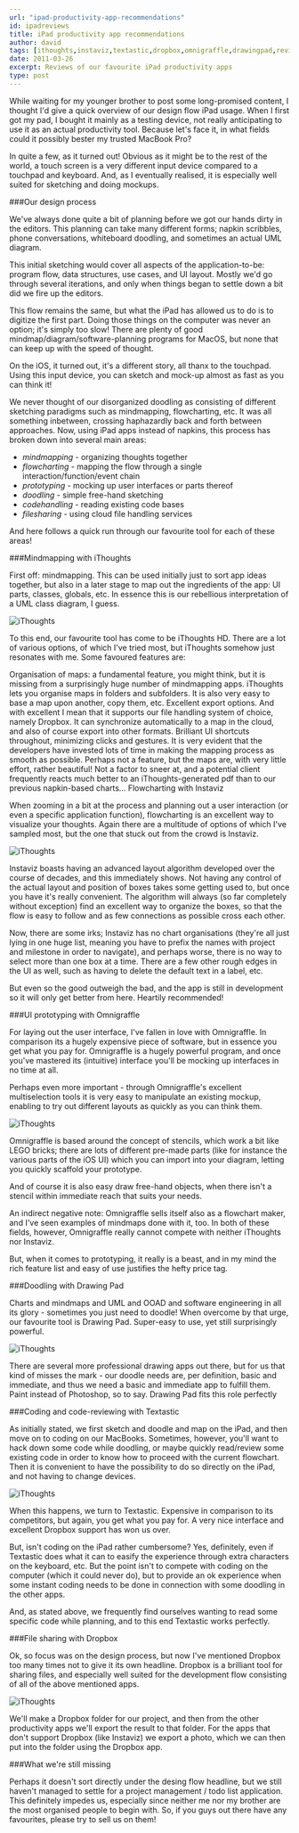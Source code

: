 ```yaml
---
url: "ipad-productivity-app-recommendations"
id: ipadreviews
title: iPad productivity app recommendations
author: david
tags: [ithoughts,instaviz,textastic,dropbox,omnigraffle,drawingpad,review]
date: 2011-03-26
excerpt: Reviews of our favourite iPad productivity apps
type: post
---
```


While waiting for my younger brother to post some long-promised content, I thought I'd give a quick overview of our design flow iPad usage. When I first got my pad, I bought it mainly as a testing device, not really anticipating to use it as an actual productivity tool. Because let's face it, in what fields could it possibly bester my trusted MacBook Pro? 

In quite a few, as it turned out! Obvious as it might be to the rest of the world, a touch screen is a very different input device compared to a touchpad and keyboard. And, as I eventually realised, it is especially well suited for sketching and doing mockups. 

###Our design process

We've always done quite a bit of planning before we got our hands dirty in the editors. This planning can take many different forms; napkin scribbles, phone conversations, whiteboard doodling, and sometimes an actual UML diagram. 

This initial sketching would cover all aspects of the application-to-be: program flow, data structures, use cases, and UI layout. Mostly we'd go through several iterations, and only when things began to settle down a bit did we fire up the editors. 

This flow remains the same, but what the iPad has allowed us to do is to digitize the first part. Doing those things on the computer was never an option; it's simply too slow! There are plenty of good mindmap/diagram/software-planning programs for MacOS, but none that can keep up with the speed of thought. 

On the iOS, it turned out, it's a different story, all thanx to the touchpad. Using this input device, you can sketch and mock-up almost as fast as you can think it! 

We never thought of our disorganized doodling as consisting of different sketching paradigms such as mindmapping, flowcharting, etc. It was all something inbetween, crossing haphazardly back and forth between approaches. Now, using iPad apps instead of napkins, this process has broken down into several main areas:

*    *mindmapping* - organizing thoughts together
*    *flowcharting* - mapping the flow through a single interaction/function/event chain
*    *prototyping* - mocking up user interfaces or parts thereof
*    *doodling* - simple free-hand sketching
*    *codehandling* - reading existing code bases
*    *filesharing* - using cloud file handling services

And here follows a quick run through our favourite tool for each of these areas!

###Mindmapping with iThoughts

First off: mindmapping. This can be used initially just to sort app ideas together, but also in a later stage to map out the ingredients of the app: UI parts, classes, globals, etc. In essence this is our rebellious interpretation of a UML class diagram, I guess. 

![iThoughts](__STATIC__/img/ithoughts.jpg)

To this end, our favourite tool has come to be iThoughts HD. There are a lot of various options, of which I've tried most, but iThoughts somehow just resonates with me. Some favoured features are:

Organisation of maps: a fundamental feature, you might think, but it is missing from a surprisingly huge number of mindmapping apps. iThoughts lets you organise maps in folders and subfolders. It is also very easy to base a map upon another, copy them, etc.
Excellent export options. And with excellent I mean that it supports our file handling system of choice, namely Dropbox. It can synchronize automatically to a map in the cloud, and also of course export into other formats.
Brilliant UI shortcuts throughout, minimizing clicks and gestures. It is very evident that the developers have invested lots of time in making the mapping process as smooth as possible.
Perhaps not a feature, but the maps are, with very little effort, rather beautiful! Not a factor to sneer at, and a potential client frequently reacts much better to an iThoughts-generated pdf than to our previous napkin-based charts…
Flowcharting with Instaviz

When zooming in a bit at the process and planning out a user interaction (or even a specific application function), flowcharting is an excellent way to visualize your thoughts. Again there are a multitude of options of which I've sampled most, but the one that stuck out from the crowd is Instaviz. 

![iThoughts](__STATIC__/img/instaviz.jpg)

Instaviz boasts having an advanced layout algorithm developed over the course of decades, and this immediately shows. Not having any control of the actual layout and position of boxes takes some getting used to, but once you have it's really convenient. The algorithm will always (so far completely without exception) find an excellent way to organize the boxes, so that the flow is easy to follow and as few connections as possible cross each other.

Now, there are some irks; Instaviz has no chart organisations (they're all just lying in one huge list, meaning you have to prefix the names with project and milestone in order to navigate), and perhaps worse, there is no way to select more than one box at a time. There are a few other rough edges in the UI as well, such as having to delete the default text in a label, etc. 

But even so the good outweigh the bad, and the app is still in development so it will only get better from here. Heartily recommended!

###UI prototyping with Omnigraffle

For laying out the user interface, I've fallen in love with Omnigraffle. In comparison its a hugely expensive piece of software, but in essence you get what you pay for. Omnigraffle is a hugely powerful program, and once you've mastered its (intuitive) interface you'll be mocking up interfaces in no time at all.

Perhaps even more important - through Omnigraffle's excellent multiselection tools it is very easy to manipulate an existing mockup, enabling to try out different layouts as quickly as you can think them.

![iThoughts](__STATIC__/img/omnigraffle.jpg)

Omnigraffle is based around the concept of stencils, which work a bit like LEGO bricks; there are lots of different pre-made parts (like for instance the various parts of the iOS UI) which you can import into your diagram, letting you quickly scaffold your prototype.

And of course it is also easy draw free-hand objects, when there isn't a stencil within immediate reach that suits your needs.

An indirect negative note: Omnigraffle sells itself also as a flowchart maker, and I've seen examples of mindmaps done with it, too. In both of these fields, however, Omnigraffle really cannot compete with neither iThoughts nor Instaviz.

But, when it comes to prototyping, it really is a beast, and in my mind the rich feature list and easy of use justifies the hefty price tag. 

###Doodling with Drawing Pad

Charts and mindmaps and UML and OOAD and software engineering in all its glory - sometimes you just need to doodle! When overcome by that urge, our favourite tool is Drawing Pad. Super-easy to use, yet still surprisingly powerful.

![iThoughts](__STATIC__/img/drawingpad.jpg)

There are several more professional drawing apps out there, but for us that kind of misses the mark - our doodle needs are, per definition, basic and immediate, and thus we need a basic and immediate app to fulfill them. Paint instead of Photoshop, so to say. Drawing Pad fits this role perfectly

###Coding and code-reviewing with Textastic

As initially stated, we first sketch and doodle and map on the iPad, and then move on to coding on our MacBooks. Sometimes, however, you'll want to hack down some code while doodling, or maybe quickly read/review some existing code in order to know how to proceed with the current flowchart. Then it is convenient to have the possibility to do so directly on the iPad, and not having to change devices.

![iThoughts](__STATIC__/img/textastic.jpg)

When this happens, we turn to Textastic. Expensive in comparison to its competitors, but again, you get what you pay for. A very nice interface and excellent Dropbox support has won us over. 

But, isn't coding on the iPad rather cumbersome? Yes, definitely, even if Textastic does what it can to easify the experience through extra characters on the keyboard, etc. But the point isn't to compete with coding on the computer (which it could never do), but to provide an ok experience when some instant coding needs to be done in connection with some doodling in the other apps. 

And, as stated above, we frequently find ourselves wanting to read some specific code while planning, and to this end Textastic works perfectly.

###File sharing with Dropbox

Ok, so focus was on the design process, but now I've mentioned Dropbox too many times not to give it its own headline. Dropbox is a brilliant tool for sharing files, and especially well suited for the development flow consisting of all of the above mentioned apps. 

![iThoughts](__STATIC__/img/dropbox.jpg)

We'll make a Dropbox folder for our project, and then from the other productivity apps we'll export the result to that folder. For the apps that don't support Dropbox (like Instaviz) we export a photo, which we can then put into the folder using the Dropbox app.

###What we're still missing

Perhaps it doesn't sort directly under the desing flow headline, but we still haven't managed to settle for a project management / todo list application. This definitely impedes us, especially since neither me nor my brother are the most organised people to begin with. So, if you guys out there have any favourites, please try to sell us on them!
